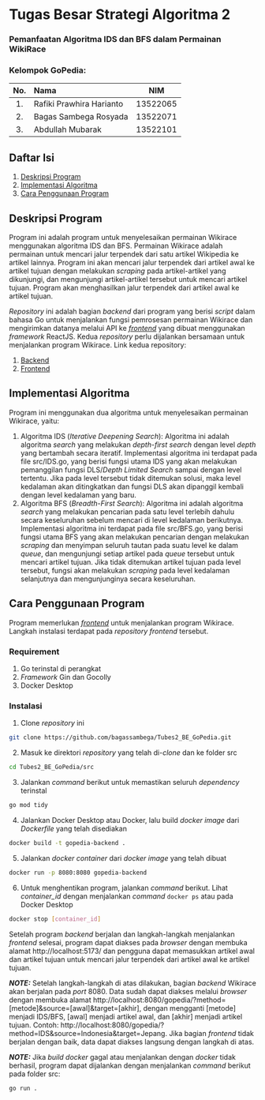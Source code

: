 # Tugas Besar Strategi Algoritma 2
### Pemanfaatan Algoritma IDS dan BFS dalam Permainan WikiRace

### Kelompok GoPedia:
| No. | Nama                     |   NIM    |
|:---:|:-------------------------|:--------:|
| 1.  | Rafiki Prawhira Harianto | 13522065 |
| 2.  | Bagas Sambega Rosyada    | 13522071 |
| 3.  | Abdullah Mubarak         | 13522101 |

## Daftar Isi
1. [Deskripsi Program](#deskripsi-program)
2. [Implementasi Algoritma](#implementasi-algoritma)
3. [Cara Penggunaan Program](#cara-penggunaan-program)

## Deskripsi Program
Program ini adalah program untuk menyelesaikan permainan Wikirace menggunakan algoritma IDS dan BFS. Permainan Wikirace adalah permainan untuk mencari 
jalur terpendek dari satu artikel Wikipedia ke artikel lainnya. Program ini akan mencari jalur terpendek dari artikel awal ke artikel tujuan dengan melakukan 
_scraping_ pada artikel-artikel yang dikunjungi, dan mengunjungi artikel-artikel tersebut untuk mencari artikel tujuan. Program akan menghasilkan jalur terpendek dari artikel awal ke artikel tujuan.

_Repository_ ini adalah bagian _backend_ dari program yang berisi _script_ dalam bahasa Go untuk menjalankan fungsi pemrosesan permainan Wikirace dan mengirimkan datanya melalui API ke 
<a href="https://github.com/bagassambega/Tubes2_FE_GoPedia">_frontend_</a> yang dibuat menggunakan _framework_ ReactJS. Kedua _repository_ perlu dijalankan bersamaan untuk
menjalankan program Wikirace. Link kedua repository:
1. <a href="https://github.com/bagassambega/Tubes2_BE_GoPedia">Backend</a>
2. <a href="https://github.com/bagassambega/Tubes2_FE_GoPedia">Frontend</a>

## Implementasi Algoritma
Program ini menggunakan dua algoritma untuk menyelesaikan permainan Wikirace, yaitu:
1. Algoritma IDS (_Iterative Deepening Search_): Algoritma ini adalah algoritma _search_ yang melakukan _depth-first search_ dengan level _depth_ yang bertambah secara iteratif. Implementasi algoritma ini terdapat pada file src/IDS.go, yang berisi fungsi utama IDS yang akan melakukan pemanggilan fungsi DLS/_Depth Limited Search_ sampai dengan level tertentu. Jika pada level tersebut tidak ditemukan solusi, maka level kedalaman akan ditingkatkan dan fungsi DLS akan
dipanggil kembali dengan level kedalaman yang baru.
2. Algoritma BFS (_Breadth-First Search_): Algoritma ini adalah algoritma _search_ yang melakukan pencarian pada satu level terlebih dahulu secara keseluruhan sebelum mencari di level kedalaman berikutnya.
Implementasi algoritma ini terdapat pada file src/BFS.go, yang berisi fungsi utama BFS yang akan melakukan pencarian dengan melakukan _scraping_ dan menyimpan seluruh tautan pada suatu level ke dalam _queue_, dan mengunjungi setiap artikel pada _queue_
tersebut untuk mencari artikel tujuan. Jika tidak ditemukan artikel tujuan pada level tersebut, fungsi akan melakukan _scraping_ pada level kedalaman selanjutnya dan mengunjunginya secara keseluruhan.

## Cara Penggunaan Program
Program memerlukan <a href="https://github.com/bagassambega/Tubes2_FE_GoPedia">_frontend_</a> untuk menjalankan program Wikirace. Langkah instalasi terdapat pada _repository_ _frontend_ tersebut.
### Requirement
1. Go terinstal di perangkat
2. _Framework_ Gin dan Gocolly
3. Docker Desktop

### Instalasi
1. Clone _repository_ ini
```bash
git clone https://github.com/bagassambega/Tubes2_BE_GoPedia.git
```
2. Masuk ke direktori _repository_ yang telah di-_clone_ dan ke folder src
```bash
cd Tubes2_BE_GoPedia/src
```
3. Jalankan _command_ berikut untuk memastikan seluruh _dependency_ terinstal
```bash
go mod tidy
```
4. Jalankan Docker Desktop atau Docker, lalu build _docker image_ dari _Dockerfile_ yang telah disediakan
```bash
docker build -t gopedia-backend .
```
5. Jalankan _docker container_ dari _docker image_ yang telah dibuat
```bash
docker run -p 8080:8080 gopedia-backend
```
6. Untuk menghentikan program, jalankan _command_ berikut. Lihat _container_id_ dengan menjalankan _command_ `docker ps` atau pada Docker Desktop
```bash
docker stop [container_id]
```


Setelah program _backend_ berjalan dan langkah-langkah menjalankan _frontend_ selesai, program dapat diakses pada _browser_ dengan membuka alamat http://localhost:5173/
dan pengguna dapat memasukkan artikel awal dan artikel tujuan untuk mencari jalur terpendek dari artikel awal ke artikel tujuan.



**_NOTE:_**
Setelah langkah-langkah di atas dilakukan, bagian _backend_ Wikirace akan berjalan pada _port_ 8080. Data sudah dapat diakses melalui _browser_ dengan membuka alamat http://localhost:8080/gopedia/?method=[metode]&source=[awal]&target=[akhir], dengan mengganti [metode] menjadi IDS/BFS, [awal] menjadi artikel awal, dan [akhir] menjadi artikel tujuan. Contoh: http://localhost:8080/gopedia/?method=IDS&source=Indonesia&target=Jepang. 
Jika bagian _frontend_ tidak berjalan dengan baik, data dapat diakses langsung dengan langkah di atas.

**_NOTE:_**
Jika _build docker_ gagal atau menjalankan dengan _docker_ tidak berhasil, program dapat dijalankan dengan menjalankan _command_ berikut pada folder src:
```bash
go run .
```